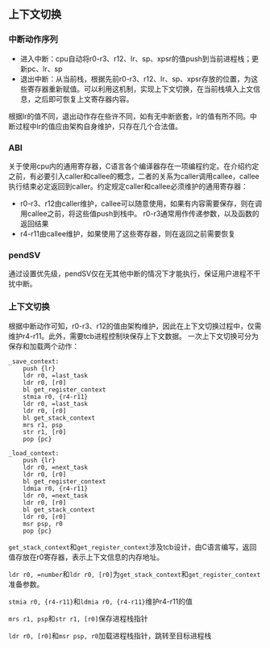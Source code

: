 ## 上下文切换
### 中断动作序列
- 进入中断：cpu自动将r0-r3、r12、lr、sp、xpsr的值push到当前进程栈；更新pc、lr、sp
- 退出中断：从当前栈，根据先前r0-r3、r12、lr、sp、xpsr存放的位置，为这些寄存器重新赋值。可以利用这机制，实现上下文切换，在当前栈填入上文信息，之后即可恢复上文寄存器内容。

根据lr的值不同，退出动作存在些许不同，如有无中断嵌套，lr的值有所不同。中断过程中lr的值应由架构自身维护，只存在几个合法值。

### ABI
关于使用cpu内的通用寄存器，C语言各个编译器存在一项编程约定。在介绍约定之前，有必要引入caller和callee的概念，二者的关系为caller调用callee，callee执行结束必定返回到caller。约定规定caller和callee必须维护的通用寄存器：
- r0-r3、r12由caller维护，callee可以随意使用，如果有内容需要保存，则在调用callee之前，将这些值push到栈中。
r0-r3通常用作传递参数，以及函数的返回结果
- r4-r11由callee维护，如果使用了这些寄存器，则在返回之前需要恢复

### pendSV
通过设置优先级，pendSV仅在无其他中断的情况下才能执行，保证用户进程不干扰中断。

### 上下文切换
根据中断动作可知，r0-r3、r12的值由架构维护，因此在上下文切换过程中，仅需维护r4-r11。此外，需要tcb进程控制块保存上下文数据。
一次上下文切换可分为保存和加载两个动作：
```
_save_context:
    push {lr}
    ldr r0, =last_task
    ldr r0, [r0]
    bl get_register_context
    stmia r0, {r4-r11}
    ldr r0, =last_task
    ldr r0, [r0]
    bl get_stack_context
    mrs r1, psp
    str r1, [r0]
    pop {pc}
```

```
_load_context:
    push {lr}
    ldr r0, =next_task
    ldr r0, [r0]
    bl get_register_context
    ldmia r0, {r4-r11}
    ldr r0, =next_task
    ldr r0, [r0]
    bl get_stack_context
    ldr r0, [r0]
    msr psp, r0
    pop {pc}
```
`get_stack_context`和`get_register_context`涉及tcb设计，由C语言编写，返回值存放在r0寄存器，表示上下文信息的内存地址。

`ldr r0, =number`和`ldr r0, [r0]`为`get_stack_context`和`get_register_context`准备参数。

`stmia r0, {r4-r11}`和`ldmia r0, {r4-r11}`维护r4-r11的值

`mrs r1, psp`和`str r1, [r0]`保存进程栈指针

`ldr r0, [r0]`和`msr psp, r0`加载进程栈指针，跳转至目标进程栈
